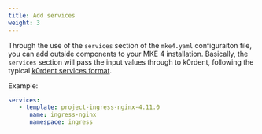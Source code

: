 ```yaml
---
title: Add services
weight: 3
---
```


Through the use of the `services` section of the `mke4.yaml` configuraiton
file, you can add outside components to your MKE 4 installation. Basically, the
`services` section will pass the input values through to k0rdent, following the
typical [k0rdent services
format](https://docs.k0rdent.io/latest/user/services/).

Example:

```yaml
services:
   - template: project-ingress-nginx-4.11.0
      name: ingress-nginx
      namespace: ingress
```